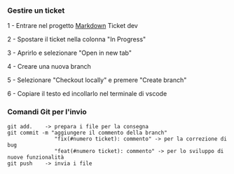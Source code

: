 ### Gestire un ticket

1 - Entrare nel progetto [Markdown](https://github.com/users/axonadev/projects/4/views/1) Ticket dev

2 - Spostare il ticket nella colonna "In Progress"

3 - Aprirlo e selezionare "Open in new tab"

4 - Creare una nuova branch

5 - Selezionare "Checkout locally" e premere "Create branch"

6 - Copiare il testo ed incollarlo nel terminale di vscode

### Comandi Git per l'invio

```text
git add.    -> prepara i file per la consegna
git commit -m "aggiungere il commento della branch"
               "fix(#numero ticket): commento" -> per la correzione di bug
               "feat(#numero ticket): commento" -> per lo sviluppo di nuove funzionalità
git push    -> invia i file
```
